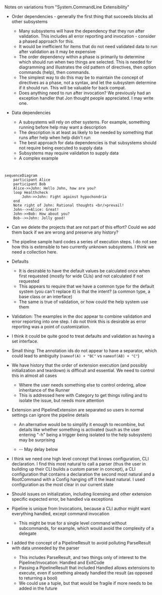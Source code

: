 Notes on variations from "System.CommandLine Extensibility"

* Order dependencies - generally the first thing that succeeds blocks all other subsystems
  * Many subsystems will have the dependency that they run after validation. This includes all error reporting and invocation - consider a phased approach for this.
  * It would be inefficient for items that do not need validated data to run after validation as it may be expensive
  * The order dependency within a phase is primarily to determine which should run when two things are selected. This is needed for diagramming and illustrates the old pattern of directives, then option commands (help), then commands.
  * The simplest way to do this may be to maintain the concept of directives as a phase, not a syntax, and let the subsystem determine if it should run. This will be valuable for back compat.
  * Does anything need to run after invocation? We previously had an exception handler that Jon thought people appreciated. I may write one.

* Data dependencies
  * A subsystems will rely on other systems. For example, something running before help may want a description
  * The description is at least as likely to be needed by something that runs after help when help didn't run
  * The best approach for data dependencies is that subsystems should not require being executed to supply data
  * Subsystems may require validation to supply data
  * A complex example

```mermaid


sequenceDiagram
    participant Alice
    participant Bob
    Alice->>John: Hello John, how are you?
    loop Healthcheck
        John->>John: Fight against hypochondria
    end
    Note right of John: Rational thoughts <br/>prevail!
    John-->>Alice: Great!
    John->>Bob: How about you?
    Bob-->>John: Jolly good!
```

* Can we delete the projects that are not part of this effort? Could we add them back if we are wrong and preserve any history?

* The pipeline sample hard codes a series of execution steps. I do not see how this is extensible to two currently unknown subsystems. I think we need a collection here.

* Defaults
    * It is desirable to have the default values be calculated once when first requested (mostly for wide CLIs) and not calculated if not requested
    * This appears to require that we have a common type for the default system (you can't replace it) is that the intent? (a common type, a base class or an interface)
    * The same is true of validation, or how could the help system use them

* Validation: The examples in the doc appear to combine validation and error reporting into one step. I do not think this is desirable as error reporting was a point of customization. 
    
* I think it could be quite good to treat defaults and validation as having a set interface. 

* Small thing: The annotation ids do not appear to have a separator, which could lead to ambiguity (`nameof(A) + "BC"` vs `nameof(AB) + "C"`)

* We have history that the order of extension execution (and possibly initialization and teardown) is difficult and essential. We need to control this in almost all cases
   * Where the user needs something else to control ordering, allow inheritance of the Runner
   * This is addressed here with Category to get things rolling and to isolate the issue, but needs more attention

* Extension and PipelineExtension are separated so users in normal settings can ignore the pipeline details
  * An alternative would be to simplify it enough to recombine, but details like whether something is activated (such as the user entering "-h" being a trigger being isolated to the help subsystem) may be surprising

  * -- May delay below


* I think we need one high level concept that knows configuration, CLI declaration. I find this most natural to call a parser
  (thus the user in building up their CLI builds a custom parser in concept), a CLI configuration that contains a declaration
  the second most natural and a RootCommand with a Config hanging off it the least natural. I used configuration as the most 
  clear in our current state

* Should issues on initialization, including licensing and other extension specific expected error, be handled via exceptions

* Pipeline is unique from Invocations, because a CLI author might want everything handled, except command invocation
  * This might be true for a single level command without subcommands, for example, which would avoid the complexity of a delegate

* I added the concept of a PipelineResult to avoid polluting ParseResult with data unneeded by the parser
  * This includes ParseResult, and two things only of interest to the Pipeline/Invocation: Handled and ExitCode
  * Passing a PipelineResult that included Handled allows extensions to execute, even if something already handled the result (as opposed to returning a bool)
  * We could use a tuple, but that would be fragile if more needs to be added in the future


